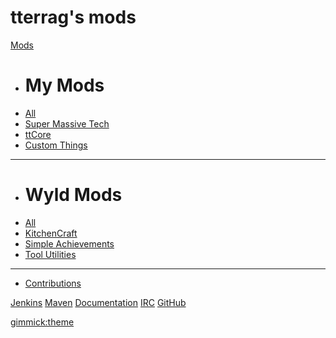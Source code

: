 # tterrag's mods

[Mods]()

  * # My Mods
  * [All](mods/index.md)
  * [Super Massive Tech](mods/smt.md)
  * [ttCore](mods.md/ttCore.md)
  * [Custom Things](mods/customthings.md)
  - - - -
  * # Wyld Mods
  * [All](wyldmods/index.md)
  * [KitchenCraft](wyldmods/kc.md)
  * [Simple Achievements](wyldmods/sa.md)
  * [Tool Utilities](wyldmods/tu.md)
  - - - -
  * [Contributions](misc/contributions.md)

[Jenkins](http://ci.tterrag.com)
[Maven](misc/maven.md)
[Documentation](misc/docs.md)
[IRC](misc/irc.md)
[ ](#)
[GitHub](https://github.com/tterrag1098)

[gimmick:theme](yeti)
